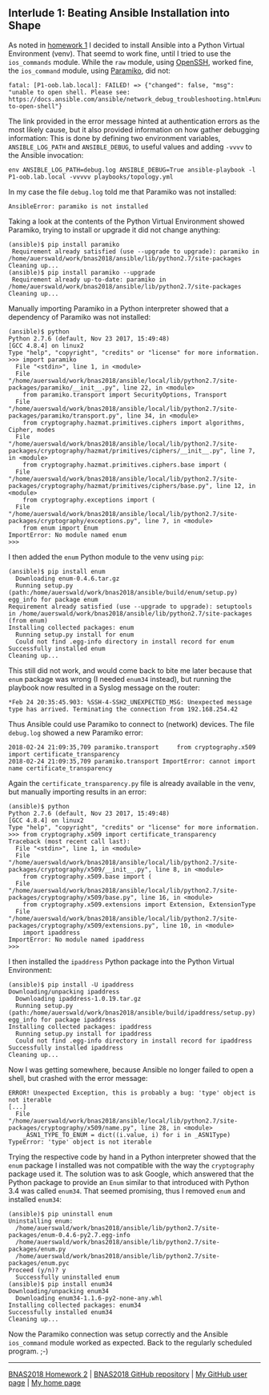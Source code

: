 ## Interlude 1: Beating Ansible Installation into Shape

As noted in [homework 1](../hw1-the_lab/) I decided to install Ansible
into a Python Virtual Environment (venv). That seemd to work fine, until
I tried to use the `ios_commands` module. While the `raw` module, using
[OpenSSH](https://www.openssh.com/), worked fine, the `ios_command`
module, using [Paramiko](http://www.paramiko.org/), did not:

```
fatal: [P1-oob.lab.local]: FAILED! => {"changed": false, "msg": "unable to open shell. Please see: https://docs.ansible.com/ansible/network_debug_troubleshooting.html#unable-to-open-shell"}
```

The link provided in the error message hinted at authentication errors
as the most likely cause, but it also provided information on how gather
debugging information: This is done by defining two environment variables,
`ANSIBLE_LOG_PATH` and `ANSIBLE_DEBUG`, to useful values and adding
`-vvvv` to the Ansible invocation:

```
env ANSIBLE_LOG_PATH=debug.log ANSIBLE_DEBUG=True ansible-playbook -l P1-oob.lab.local -vvvvv playbooks/topology.yml
```

In my case the file `debug.log` told me that Paramiko was not installed:

```
AnsibleError: paramiko is not installed
```

Taking a look at the contents of the Python Virtual Environment showed
Paramiko, trying to install or upgrade it did not change anything:

```
(ansible)$ pip install paramiko
 Requirement already satisfied (use --upgrade to upgrade): paramiko in /home/auerswald/work/bnas2018/ansible/lib/python2.7/site-packages
Cleaning up...
(ansible)$ pip install paramiko --upgrade
 Requirement already up-to-date: paramiko in /home/auerswald/work/bnas2018/ansible/lib/python2.7/site-packages
Cleaning up...
```

Manually importing Paramiko in a Python interpreter showed that a
dependency of Paramiko was not installed:

```
(ansible)$ python
Python 2.7.6 (default, Nov 23 2017, 15:49:48)
[GCC 4.8.4] on linux2
Type "help", "copyright", "credits" or "license" for more information.
>>> import paramiko
  File "<stdin>", line 1, in <module>
  File "/home/auerswald/work/bnas2018/ansible/local/lib/python2.7/site-packages/paramiko/__init__.py", line 22, in <module>
    from paramiko.transport import SecurityOptions, Transport
  File "/home/auerswald/work/bnas2018/ansible/local/lib/python2.7/site-packages/paramiko/transport.py", line 34, in <module>
    from cryptography.hazmat.primitives.ciphers import algorithms, Cipher, modes
  File "/home/auerswald/work/bnas2018/ansible/local/lib/python2.7/site-packages/cryptography/hazmat/primitives/ciphers/__init__.py", line 7, in <module>
    from cryptography.hazmat.primitives.ciphers.base import (
  File "/home/auerswald/work/bnas2018/ansible/local/lib/python2.7/site-packages/cryptography/hazmat/primitives/ciphers/base.py", line 12, in <module>
    from cryptography.exceptions import (
  File "/home/auerswald/work/bnas2018/ansible/local/lib/python2.7/site-packages/cryptography/exceptions.py", line 7, in <module>
    from enum import Enum
ImportError: No module named enum
>>>
```

I then added the `enum` Python module to the venv using `pip`:

```
(ansible)$ pip install enum
  Downloading enum-0.4.6.tar.gz
  Running setup.py (path:/home/auerswald/work/bnas2018/ansible/build/enum/setup.py) egg_info for package enum
Requirement already satisfied (use --upgrade to upgrade): setuptools in /home/auerswald/work/bnas2018/ansible/lib/python2.7/site-packages (from enum)
Installing collected packages: enum
  Running setup.py install for enum
  Could not find .egg-info directory in install record for enum
Successfully installed enum
Cleaning up...
```

This still did not work, and would come back to bite me later because
that `enum` package was wrong (I needed `enum34` instead), but running
the playbook now resulted in a Syslog message on the router:

```
*Feb 24 20:35:45.903: %SSH-4-SSH2_UNEXPECTED_MSG: Unexpected message type has arrived. Terminating the connection from 192.168.254.42
```

Thus Ansible could use Paramiko to connect to (network) devices. The file
`debug.log` showed a new Paramiko error:

```
2018-02-24 21:09:35,709 paramiko.transport     from cryptography.x509 import certificate_transparency
2018-02-24 21:09:35,709 paramiko.transport ImportError: cannot import name certificate_transparency
```

Again the `certificate_transparency.py` file is already available in the venv,
but manually importing results in an error:

```
(ansible)$ python
Python 2.7.6 (default, Nov 23 2017, 15:49:48)
[GCC 4.8.4] on linux2
Type "help", "copyright", "credits" or "license" for more information.
>>> from cryptography.x509 import certificate_transparency
Traceback (most recent call last):
  File "<stdin>", line 1, in <module>
  File "/home/auerswald/work/bnas2018/ansible/local/lib/python2.7/site-packages/cryptography/x509/__init__.py", line 8, in <module>
    from cryptography.x509.base import (
  File "/home/auerswald/work/bnas2018/ansible/local/lib/python2.7/site-packages/cryptography/x509/base.py", line 16, in <module>
    from cryptography.x509.extensions import Extension, ExtensionType
  File "/home/auerswald/work/bnas2018/ansible/local/lib/python2.7/site-packages/cryptography/x509/extensions.py", line 10, in <module>
    import ipaddress
ImportError: No module named ipaddress
>>>
```

I then installed the `ipaddress` Python package into the Python Virtual
Environment:

```
(ansible)$ pip install -U ipaddress
Downloading/unpacking ipaddress
  Downloading ipaddress-1.0.19.tar.gz
  Running setup.py (path:/home/auerswald/work/bnas2018/ansible/build/ipaddress/setup.py) egg_info for package ipaddress
Installing collected packages: ipaddress
  Running setup.py install for ipaddress
  Could not find .egg-info directory in install record for ipaddress
Successfully installed ipaddress
Cleaning up...
```

Now I was getting somewhere, because Ansible no longer failed to open
a shell, but crashed with the error message:

```
ERROR! Unexpected Exception, this is probably a bug: 'type' object is not iterable
[...]
  File "/home/auerswald/work/bnas2018/ansible/local/lib/python2.7/site-packages/cryptography/x509/name.py", line 28, in <module>
    _ASN1_TYPE_TO_ENUM = dict((i.value, i) for i in _ASN1Type)
TypeError: 'type' object is not iterable
```

Trying the respective code by hand in a Python interpreter showed that
the `enum` package I installed was not compatible with the way the
`cryptography` package used it. The solution was to ask Google, which
answered that the Python package to provide an `Enum` similar to that
introduced with Python 3.4 was called `enum34`. That seemed promising,
thus I removed `enum` and installed `enum34`:

```
(ansible)$ pip uninstall enum
Uninstalling enum:
  /home/auerswald/work/bnas2018/ansible/lib/python2.7/site-packages/enum-0.4.6-py2.7.egg-info
  /home/auerswald/work/bnas2018/ansible/lib/python2.7/site-packages/enum.py
  /home/auerswald/work/bnas2018/ansible/lib/python2.7/site-packages/enum.pyc
Proceed (y/n)? y
  Successfully uninstalled enum
(ansible)$ pip install enum34
Downloading/unpacking enum34
  Downloading enum34-1.1.6-py2-none-any.whl
Installing collected packages: enum34
Successfully installed enum34
Cleaning up...
```

Now the Paramiko connection was setup correctly and the Ansible `ios_command`
module worked as expected. Back to the regularly scheduled program. ;-)

---

[BNAS2018 Homework 2](README.md) | [BNAS2018 GitHub repository](https://github.com/auerswal/bnas2018) | [My GitHub user page](https://github.com/auerswal) | [My home page](https://www.unix-ag.uni-kl.de/~auerswal/)
